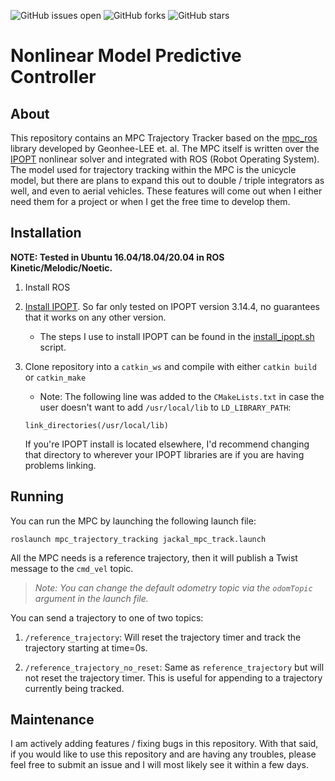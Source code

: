![GitHub issues open](https://img.shields.io/github/issues/nocholasrift/mpc_trajectory_tracking)
![GitHub forks](https://img.shields.io/github/forks/nocholasrift/mpc_trajectory_tracking)
![GitHub stars](https://img.shields.io/github/stars/nocholasrift/mpc_trajectory_tracking)

# Nonlinear Model Predictive Controller

## About
This repository contains an MPC Trajectory Tracker based on the [mpc_ros](https://github.com/Geonhee-LEE/mpc_ros) library developed by Geonhee-LEE et. al. The MPC itself is written over the [IPOPT](https://coin-or.github.io/Ipopt/) nonlinear solver and integrated with ROS (Robot Operating System). The model used for trajectory tracking within the MPC is the unicycle model, but there are plans to expand this out to double / triple integrators as well, and even to aerial vehicles. These features will come out when I either need them for a project or when I get the free time to develop them.

## Installation
**NOTE: Tested in Ubuntu 16.04/18.04/20.04 in ROS Kinetic/Melodic/Noetic.**

1. Install ROS

2. [Install IPOPT](https://coin-or.github.io/Ipopt/INSTALL.html). So far only tested on IPOPT version 3.14.4, no guarantees that it works on any other version.
    - The steps I use to install IPOPT can be found in the [install_ipopt.sh](install_ipopt.sh) script.

4. Clone repository into a `catkin_ws` and compile with either `catkin build` or `catkin_make`
    - Note: The following line was added to the `CMakeLists.txt` in case the user doesn't want to add `/usr/local/lib` to `LD_LIBRARY_PATH`:
    ```
    link_directories(/usr/local/lib)
    ```
    If you're IPOPT install is located elsewhere, I'd recommend changing that directory to wherever your IPOPT libraries are if you are having problems linking.

## Running

You can run the MPC by launching the following launch file: 
```
roslaunch mpc_trajectory_tracking jackal_mpc_track.launch
```

All the MPC needs is a reference trajectory, then it will publish a Twist message to the `cmd_vel` topic.

>   *Note: You can change the default odometry topic via the `odomTopic` argument in the launch file.*

You can send a trajectory to one of two topics:
    
1. `/reference_trajectory`: Will reset the trajectory timer and track the trajectory starting at time=0s.

2. `/reference_trajectory_no_reset`: Same as `reference_trajectory` but will not reset the trajectory timer. This is useful for appending to a trajectory currently being tracked.

## Maintenance

I am actively adding features / fixing bugs in this repository. With that said, if you would like to use this repository and are having any troubles, please feel free to submit an issue and I will most likely see it within a few days.
